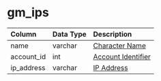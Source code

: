 # gm_ips

| Column | Data Type | Description |
| :--- | :--- | :--- |
| name | varchar | [Character Name](../../schema/characters/character_data.md) |
| account_id | int | [Account Identifier](../../schema/account/account.md) |
| ip_address | varchar | [IP Address](../../schema/account/account_ip.md) |

